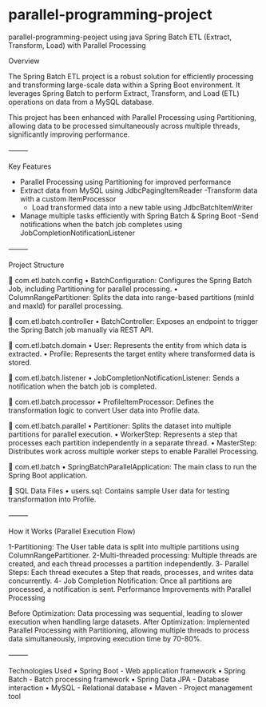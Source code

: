 # parallel-programming-project
 parallel-programming-peoject using java
Spring Batch ETL (Extract, Transform, Load) with Parallel Processing

Overview

The Spring Batch ETL project is a robust solution for efficiently processing and transforming large-scale data within a Spring Boot environment. It leverages Spring Batch to perform Extract, Transform, and Load (ETL) operations on data from a MySQL database.

This project has been enhanced with Parallel Processing using Partitioning, allowing data to be processed simultaneously across multiple threads, significantly improving performance.

⸻

Key Features

- Parallel Processing using Partitioning for improved performance
- Extract data from MySQL using JdbcPagingItemReader
-Transform data with a custom ItemProcessor
  - Load transformed data into a new table using JdbcBatchItemWriter
- Manage multiple tasks efficiently with Spring Batch & Spring Boot
  -Send notifications when the batch job completes using JobCompletionNotificationListener

⸻

Project Structure

📂 com.etl.batch.config
	•	BatchConfiguration: Configures the Spring Batch Job, including Partitioning for parallel processing.
	•	ColumnRangePartitioner: Splits the data into range-based partitions (minId and maxId) for parallel processing.

📂 com.etl.batch.controller
	•	BatchController: Exposes an endpoint to trigger the Spring Batch job manually via REST API.

📂 com.etl.batch.domain
	•	User: Represents the entity from which data is extracted.
	•	Profile: Represents the target entity where transformed data is stored.

📂 com.etl.batch.listener
	•	JobCompletionNotificationListener: Sends a notification when the batch job is completed.

📂 com.etl.batch.processor
	•	ProfileItemProcessor: Defines the transformation logic to convert User data into Profile data.

📂 com.etl.batch.parallel
	•	Partitioner: Splits the dataset into multiple partitions for parallel execution.
	•	WorkerStep: Represents a step that processes each partition independently in a separate thread.
	•	MasterStep: Distributes work across multiple worker steps to enable Parallel Processing.

📂 com.etl.batch
	•	SpringBatchParallelApplication: The main class to run the Spring Boot application.

📂 SQL Data Files
	•	users.sql: Contains sample User data for testing transformation into Profile.

⸻

How it Works (Parallel Execution Flow)

1️-Partitioning: The User table data is split into multiple partitions using ColumnRangePartitioner.
2️-Multi-threaded processing: Multiple threads are created, and each thread processes a partition independently.
3️- Parallel Steps: Each thread executes a Step that reads, processes, and writes data concurrently.
4️- Job Completion Notification: Once all partitions are processed, a notification is sent.
Performance Improvements with Parallel Processing

 Before Optimization: Data processing was sequential, leading to slower execution when handling large datasets.
 After Optimization: Implemented Parallel Processing with Partitioning, allowing multiple threads to process data simultaneously, improving execution time by 70-80%.

⸻

Technologies Used
	•	Spring Boot - Web application framework
	•	Spring Batch - Batch processing framework
	•	Spring Data JPA - Database interaction
	•	MySQL - Relational database
	•	Maven - Project management tool
 
